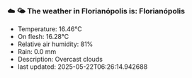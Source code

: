 ### ☁️ 🌤️  The weather in Florianópolis is: Florianópolis

- Temperature: 16.46°C
- On flesh: 16.28°C
- Relative air humidity: 81%
- Rain: 0.0 mm
- Description: Overcast clouds
- last updated: 2025-05-22T06:26:14.942688
